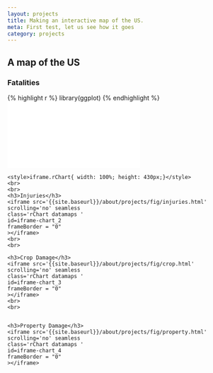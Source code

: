 ```yaml
---
layout: projects
title: Making an interactive map of the US.
meta: First test, let us see how it goes
category: projects
---
```



## A map of the US

<div class = "col-11">
	<h3>Fatalities</h3>
	{% highlight r %}
	library(ggplot)
	{% endhighlight %}
	<iframe src='{{site.baseurl}}/about/projects/fig/fatalities.html' scrolling='no' seamless
	class='rChart datamaps '
	id=iframe-chart_1 
	frameBorder = "0"
	></iframe>

	<style>iframe.rChart{ width: 100%; height: 430px;}</style>
	<br>
	<br>
	<h3>Injuries</h3>
	<iframe src='{{site.baseurl}}/about/projects/fig/injuries.html' scrolling='no' seamless
	class='rChart datamaps '
	id=iframe-chart_2 
	frameBorder = "0"
	></iframe>
	<br>
	<br>
	
	<h3>Crop Damage</h3>
	<iframe src='{{site.baseurl}}/about/projects/fig/crop.html' scrolling='no' seamless
	class='rChart datamaps '
	id=iframe-chart_3 
	frameBorder = "0"
	></iframe>
	<br>
	<br>
	
	
	<h3>Property Damage</h3>
	<iframe src='{{site.baseurl}}/about/projects/fig/property.html' scrolling='no' seamless
	class='rChart datamaps '
	id=iframe-chart_4 
	frameBorder = "0"
	></iframe>
	
	
</div>